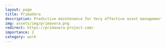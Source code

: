 ```yaml
---
layout: page
title: PrimaVera
description: Predictive maintenance for Very effective asset management (PrimaVera). Dutch National Research Agenda (NWA).
img: assets/img/primavera.png
redirect: https://primavera-project.com/
importance: 2
category: work
---
```


